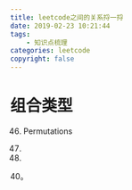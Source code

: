 ```yaml
---
title: leetcode之间的关系捋一捋
date: 2019-02-23 10:21:44
tags:
    - 知识点梳理
categories: leetcode
copyright: false
---
```

# 组合类型

46. Permutations
47.

39.
40。